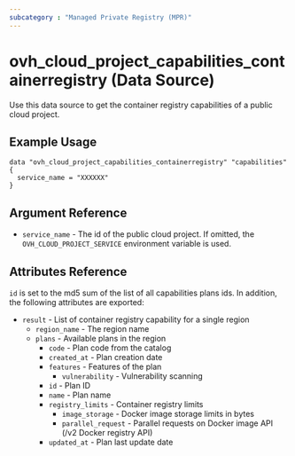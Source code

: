 ```yaml
---
subcategory : "Managed Private Registry (MPR)"
---
```


# ovh_cloud_project_capabilities_containerregistry (Data Source)

Use this data source to get the container registry capabilities of a public cloud project.

## Example Usage

```hcl
data "ovh_cloud_project_capabilities_containerregistry" "capabilities" {
  service_name = "XXXXXX"
}
```

## Argument Reference


* `service_name` - The id of the public cloud project. If omitted,
    the `OVH_CLOUD_PROJECT_SERVICE` environment variable is used. 


## Attributes Reference

`id` is set to the md5 sum of the list of all capabilities plans ids. In addition,
the following attributes are exported:

* `result` - List of container registry capability for a single region
   * `region_name` - The region name
   * `plans` - Available plans in the region
     * `code` - Plan code from the catalog
     * `created_at` - Plan creation date
     * `features` - Features of the plan
       * `vulnerability` - Vulnerability scanning
     * `id` - Plan ID
     * `name` - Plan name
     * `registry_limits` - Container registry limits
       * `image_storage` - Docker image storage limits in bytes
       * `parallel_request` - Parallel requests on Docker image API (/v2 Docker registry API)
     * `updated_at` - Plan last update date
